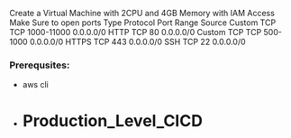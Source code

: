 Create a Virtual Machine with 2CPU and 4GB Memory with IAM Access
Make Sure to open ports 
Type            Protocol            Port Range          Source
Custom TCP      TCP                 1000-11000          0.0.0.0/0
HTTP            TCP                 80                  0.0.0.0/0
Custom TCP      TCP                 500-1000            0.0.0.0/0
HTTPS           TCP                 443                 0.0.0.0/0
SSH             TCP                 22                  0.0.0.0/0

### Prerequsites:
- aws cli
- # Production_Level_CICD
